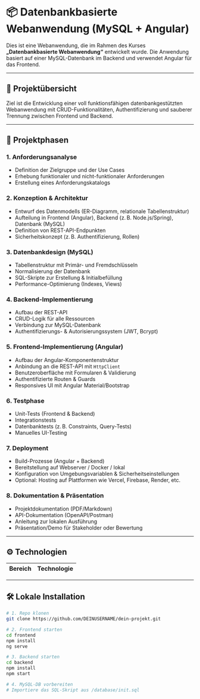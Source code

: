 # 📦 Datenbankbasierte Webanwendung (MySQL + Angular)

Dies ist eine Webanwendung, die im Rahmen des Kurses **„Datenbankbasierte Webanwendung“** entwickelt wurde. Die Anwendung basiert auf einer MySQL-Datenbank im Backend und verwendet Angular für das Frontend.

---

## 📑 Projektübersicht

Ziel ist die Entwicklung einer voll funktionsfähigen datenbankgestützten Webanwendung mit CRUD-Funktionalitäten, Authentifizierung und sauberer Trennung zwischen Frontend und Backend.

---

## 🚧 Projektphasen

### 1. Anforderungsanalyse
- Definition der Zielgruppe und der Use Cases
- Erhebung funktionaler und nicht-funktionaler Anforderungen
- Erstellung eines Anforderungskatalogs

### 2. Konzeption & Architektur
- Entwurf des Datenmodells (ER-Diagramm, relationale Tabellenstruktur)
- Aufteilung in Frontend (Angular), Backend (z. B. Node.js/Spring), Datenbank (MySQL)
- Definition von REST-API-Endpunkten
- Sicherheitskonzept (z. B. Authentifizierung, Rollen)

### 3. Datenbankdesign (MySQL)
- Tabellenstruktur mit Primär- und Fremdschlüsseln
- Normalisierung der Datenbank
- SQL-Skripte zur Erstellung & Initialbefüllung
- Performance-Optimierung (Indexes, Views)

### 4. Backend-Implementierung
- Aufbau der REST-API
- CRUD-Logik für alle Ressourcen
- Verbindung zur MySQL-Datenbank
- Authentifizierungs- & Autorisierungssystem (JWT, Bcrypt)

### 5. Frontend-Implementierung (Angular)
- Aufbau der Angular-Komponentenstruktur
- Anbindung an die REST-API mit `HttpClient`
- Benutzeroberfläche mit Formularen & Validierung
- Authentifizierte Routen & Guards
- Responsives UI mit Angular Material/Bootstrap

### 6. Testphase
- Unit-Tests (Frontend & Backend)
- Integrationstests
- Datenbanktests (z. B. Constraints, Query-Tests)
- Manuelles UI-Testing

### 7. Deployment
- Build-Prozesse (Angular + Backend)
- Bereitstellung auf Webserver / Docker / lokal
- Konfiguration von Umgebungsvariablen & Sicherheitseinstellungen
- Optional: Hosting auf Plattformen wie Vercel, Firebase, Render, etc.

### 8. Dokumentation & Präsentation
- Projektdokumentation (PDF/Markdown)
- API-Dokumentation (OpenAPI/Postman)
- Anleitung zur lokalen Ausführung
- Präsentation/Demo für Stakeholder oder Bewertung

---

## ⚙️ Technologien

| Bereich    | Technologie       |
|-----------|-------------------|

---

## 🛠️ Lokale Installation

```bash
# 1. Repo klonen
git clone https://github.com/DEINUSERNAME/dein-projekt.git

# 2. Frontend starten
cd frontend
npm install
ng serve

# 3. Backend starten
cd backend
npm install
npm start

# 4. MySQL-DB vorbereiten
# Importiere das SQL-Skript aus /database/init.sql
